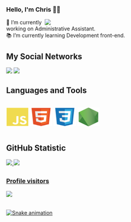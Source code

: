 ### Hello, I'm Chris 🙋🏻

<img src="https://raw.githubusercontent.com/MicaelliMedeiros/micaellimedeiros/master/image/computer-illustration.png" min-width="400px" max-width="400px" width="400px" align="right">



 🔭 I’m currently working on Administrative Assistant.
 <br>
 📚 I’m currently learning Development front-end.


## **My Social Networks**

<a href="https://www.linkedin.com/in/crislaine-siqueira-a2506310b/" target="_blank"><img src="https://img.shields.io/badge/-LinkedIn-%23333?style=for-the-badge&logo=linkedin&logoColor=white" target="_blank"></a> 
  <a href="mailto:crislaine.siqueira1997@gmail.com" alt="Gmail" target="_blank">
  <img src="https://img.shields.io/badge/-Gmail-%23333?style=for-the-badge&logo=gmail&logoColor=white"> 
</a>
 

## **Languages and Tools** 

<div style="display: inline_block"><br>
  <img align="center"  height="50" width="60" src="https://raw.githubusercontent.com/devicons/devicon/master/icons/javascript/javascript-plain.svg">
    <img align="center"  height="50" width="60" src="https://raw.githubusercontent.com/devicons/devicon/master/icons/html5/html5-original.svg">
  <img align="center"  height="50" width="60" src="https://raw.githubusercontent.com/devicons/devicon/master/icons/css3/css3-original.svg">
<src="https://media.discordapp.net/attachments/639956127056134178/890373478988013628/Publicacoes_Instagram_1_1.png?width=676&height=676">
 <img align="center" height="50" width="60" src="https://raw.githubusercontent.com/github/explore/80688e429a7d4ef2fca1e82350fe8e3517d3494d/topics/nodejs/nodejs.png">
      </div>

  <br>
  
  ## **GitHub Statistic**
  
<div>
 <p align="left">
  <a href="https://github.com/crisl4ine">
  <img width="49.5%" src="https://github-readme-stats.vercel.app/api?username=crisl4ine&show_icons=true&theme=dracula&include_all_commits=true&count_private=true"/>
  <img width="49.5%" src="https://github-readme-stats.vercel.app/api/top-langs/?username=crisl4ine&layout=compact&langs_count=7&theme=dracula"/> </p>
   


##

 ### Profile visitors
<div>
  
 <img align="relative" src="https://profile-counter.glitch.me/crisl4ine/count.svg" > 
 </div>
 <br>
 <div>
  
  ![Snake animation](https://github.com/crisl4ine/crisl4ine/blob/output/github-contribution-grid-snake.svg)
  
  </div>
